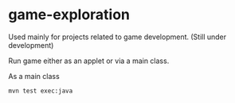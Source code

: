 game-exploration
================

Used mainly for projects related to game development. (Still under development)

Run game either as an applet or via a main class.

As a main class

    mvn test exec:java
